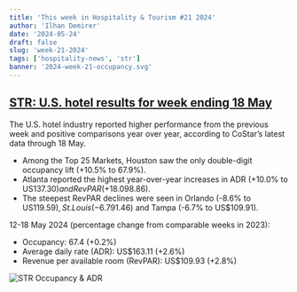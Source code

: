 ```yaml
---
title: 'This week in Hospitality & Tourism #21 2024'
author: 'Ilhan Demirer'
date: '2024-05-24'
draft: false
slug: 'week-21-2024'
tags: ['hospitality-news', 'str']
banner: '2024-week-21-occupancy.svg'
---
```


## [STR: U.S. hotel results for week ending 18 May](https://str.com/press-release/us-hotel-results-week-ending-18-may)

The U.S. hotel industry reported higher performance from the previous week and positive comparisons year over year, according to CoStar’s latest data through 18 May.

- Among the Top 25 Markets, Houston saw the only double-digit occupancy lift (+10.5% to 67.9%).
- Atlanta reported the highest year-over-year increases in ADR (+10.0% to US$137.30) and RevPAR (+18.0% to US$98.86).
- The steepest RevPAR declines were seen in Orlando (-8.6% to US$119.59), St. Louis (-6.7% to US$91.46) and Tampa (-6.7% to US$109.91).

12-18 May 2024 (percentage change from comparable weeks in 2023):

- Occupancy: 67.4 (+0.2%)
- Average daily rate (ADR): US$163.11 (+2.6%)
- Revenue per available room (RevPAR): US$109.93 (+2.8%)

![STR Occupancy & ADR](/images/blogimages/2024-week-21-occupancy.svg)

